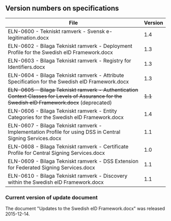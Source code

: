 
## Version numbers on specifications ##

 File | Version 
 ---- | ------- 
 ELN-0600 - Tekniskt ramverk - Svensk e-legitimation.docx | 1.4    
 ELN-0602 - Bilaga Tekniskt ramverk - Deployment Profile for the Swedish eID Framework.docx | 1.3
 ELN-0603 - Bilaga Tekniskt ramverk - Registry for Identifiers.docx | 1.3
 ELN-0604 - Bilaga Tekniskt ramverk - Attribute Specification for the Swedish eID Framework.docx | 1.3
~~ELN-0605 - Bilaga Tekniskt ramverk - Authentication Context Classes for Levels of Assurance for the Swedish eID Framework.docx~~ (deprecated) | ~~1.1~~
 ELN-0606 - Bilaga Tekniskt ramverk - Entity Categories for the Swedish eID Framework.docx | 1.4
 ELN-0607 - Bilaga Tekniskt ramverk - Implementation Profile for using DSS in Central Signing Services.docx | 1.1
 ELN-0608 - Bilaga Tekniskt ramverk - Certificate Profile for Central Signing Services.docx | 1.0
 ELN-0609 - Bilaga Tekniskt ramverk - DSS Extension for Federated Signing Services.docx | 1.1
 ELN-0610 - Bilaga Tekniskt ramverk - Discovery within the Swedish eID Framework.docx | 1.1
 
### Current version of update document ###

The document "Updates to the Swedish eID Framework.docx" was released 2015-12-14.

 
 

